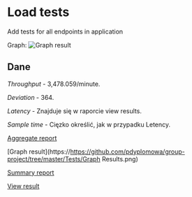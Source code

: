 # Load tests

Add tests for all endpoints in application

Graph:
![Graph result]("https://https://github.com/pdyplomowa/group-project/tree/master/Tests/GraphResults.png")

## Dane

*Throughput* -  3,478.059/minute.

*Deviation* - 364.

*Latency* - Znajduje się w raporcie view results.

*Sample time* - Cięzko określić, jak w przypadku Letency.


[Aggregate report](https://https://github.com/pdyplomowa/group-project/tree/master/Tests/AggregateReport.csv)

[Graph result](https://https://github.com/pdyplomowa/group-project/tree/master/Tests/Graph Results.png)

[Summary report](https://https://github.com/pdyplomowa/group-project/tree/master/Tests/SummaryRaport.csv)

[View result](https://https://github.com/pdyplomowa/group-project/tree/master/Tests/ViewResultInTable.csv)
